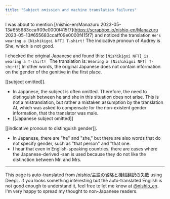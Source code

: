 ```yaml
---
title: "Subject omission and machine translation failures"
---
```


I was about to mention [/nishio-en/Manazuru 2023-05-13#655683ccaff09e0000f415f7](https://scrapbox.io/nishio-en/Manazuru 2023-05-13#655683ccaff09e0000f415f7) and noticed the translation `He's wearing a [Nishikigoi NFT] T-shirt!` The indicative pronoun of Audrey is She, which is not good.

I checked the original Japanese and found this: `[Nishikigoi NFT] is wearing a T-shirt! `
The translation is: `Wearing a [Nishikigoi NFT] T-shirt!`]
In other words, the original Japanese does not contain information on the gender of the genitive in the first place.

[[subject omitted]].
- In Japanese, the subject is often omitted. Therefore, the need to distinguish between he and she in this situation does not arise. This is not a mistranslation, but rather a mistaken assumption by the translation AI, which was asked to compensate for the non-existent gender information, that the translator was male.
- [[Japanese subject omitted]]

[[indicative pronoun to distinguish gender]].
- In Japanese, there are "he" and "she," but there are also words that do not specify gender, such as "that person" and "that one.
- I hear that even in English-speaking countries, there are cases where the Japanese-derived -san is used because they do not like the distinction between Mr. and Mrs.


---
This page is auto-translated from [/nishio/主語の省略と機械翻訳の失敗](https://scrapbox.io/nishio/主語の省略と機械翻訳の失敗) using DeepL. If you looks something interesting but the auto-translated English is not good enough to understand it, feel free to let me know at [@nishio_en](https://twitter.com/nishio_en). I'm very happy to spread my thought to non-Japanese readers.